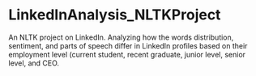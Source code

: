 # LinkedInAnalysis_NLTKProject
An NLTK project on LinkedIn. Analyzing how the words distribution, sentiment, and parts of speech differ in LinkedIn profiles based on their employment level (current student, recent graduate, junior level, senior level, and CEO.
